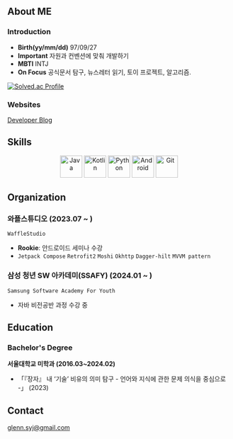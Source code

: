 ## About ME

  ### Introduction
 
  - **Birth(yy/mm/dd)** 97/09/27
  - **Important** 자원과 컨벤션에 맞춰 개발하기
  - **MBTI** INTJ
  - **On Focus** 공식문서 탐구, 뉴스레터 읽기, 토이 프로젝트, 알고리즘.
  
  [![Solved.ac Profile](http://mazassumnida.wtf/api/generate_badge?boj=glennsyj)](https://solved.ac/glennsyj)
  
  ### Websites
  
  [Developer Blog](https://velog.io/@glenn_syj/posts)

## Skills

<p align="center"> <img src="https://user-images.githubusercontent.com/25181517/117201156-9a724800-adec-11eb-9a9d-3cd0f67da4bc.png" width="50px" height="50px" title="Java" style="display: inline-block"> </img> <img src="https://user-images.githubusercontent.com/25181517/185062810-7ee0c3d2-17f2-4a98-9d8a-a9576947692b.png" width="50px" height="50px" title="Kotlin" style="display: inline-block"></img> <img src="https://user-images.githubusercontent.com/25181517/183423507-c056a6f9-1ba8-4312-a350-19bcbc5a8697.png" width="50px" height="50px" title="Python" style="display: inline-block"></img> <img src="https://user-images.githubusercontent.com/25181517/117269608-b7dcfb80-ae58-11eb-8e66-6cc8753553f0.png" width="50px" height="50px" title="Android" style="display: inline-block"></img> <img src="https://user-images.githubusercontent.com/25181517/192108372-f71d70ac-7ae6-4c0d-8395-51d8870c2ef0.png" width="50px" height="50px" title="Git" style="display: inline-block"></img> </p>


## Organization

### 와플스튜디오 (2023.07 ~ )

`WaffleStudio`
- **Rookie**: 안드로이드 세미나 수강
- `Jetpack Compose` `Retrofit2` `Moshi` `Okhttp` `Dagger-hilt` `MVVM pattern`

### 삼성 청년 SW 아카데미(SSAFY) (2024.01 ~ )
`Samsung Software Academy For Youth`
- 자바 비전공반 과정 수강 중

## Education

### Bachelor's Degree

**서울대학교 미학과 (2016.03~2024.02)**
- 「『장자』 내 ‘기술’ 비유의 의미 탐구 - 언어와 지식에 관한 문제 의식을 중심으로 -」 (2023)

## Contact
glenn.syj@gmail.com
